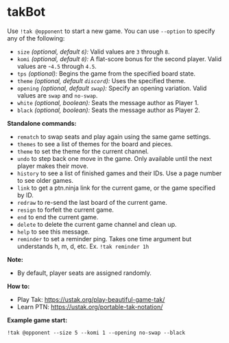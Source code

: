 # takBot

Use `!tak @opponent` to start a new game. You can use `--option` to specify any of the following:

- `size` _(optional, default `6`):_ Valid values are `3` through `8`.
- `komi` _(optional, default `0`):_ A flat-score bonus for the second player. Valid values are -`4.5` through `4.5`.
- `tps` _(optional):_ Begins the game from the specified board state.
- `theme` _(optional, default `discord`):_ Uses the specified theme.
- `opening` _(optional, default `swap`):_ Specify an opening variation. Valid values are `swap` and `no-swap`.
- `white` _(optional, boolean):_ Seats the message author as Player 1.
- `black` _(optional, boolean):_ Seats the message author as Player 2.

**Standalone commands:**

- `rematch` to swap seats and play again using the same game settings.
- `themes` to see a list of themes for the board and pieces.
- `theme` to set the theme for the current channel.
- `undo` to step back one move in the game. Only available until the next player makes their move.
- `history` to see a list of finished games and their IDs. Use a page number to see older games.
- `link` to get a ptn.ninja link for the current game, or the game specified by ID.
- `redraw` to re-send the last board of the current game.
- `resign` to forfeit the current game.
- `end` to end the current game.
- `delete` to delete the current game channel and clean up.
- `help` to see this message.
- `reminder` to set a reminder ping. Takes one time argument but understands h, m, d, etc. Ex. `!tak reminder 1h`

**Note:**

- By default, player seats are assigned randomly.

**How to:**

- Play Tak: <https://ustak.org/play-beautiful-game-tak/>
- Learn PTN: <https://ustak.org/portable-tak-notation/>

**Example game start:**

```
!tak @opponent --size 5 --komi 1 --opening no-swap --black
```
